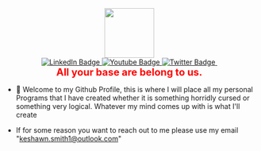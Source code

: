 <div id="header" align="center">
  <img src= https://media.giphy.com/media/HvekzBaREHxlEwvlOS/giphy.gif width=100px/>
  
  <div id="badges">
  <a href="your-linkedin-URL">
    <img src="https://img.shields.io/badge/LinkedIn-blue?style=for-the-badge&logo=linkedin&logoColor=white" alt="LinkedIn Badge"/>
  </a>
  <a href="your-youtube-URL">
    <img src="https://img.shields.io/badge/YouTube-red?style=for-the-badge&logo=youtube&logoColor=white" alt="Youtube Badge"/>
  </a>
  <a href="https://twitter.com/Chief_Key_">
    <img src="https://img.shields.io/badge/Twitter-blue?style=for-the-badge&logo=twitter&logoColor=white" alt="Twitter Badge"/>
  </a>
<img src="https://komarev.com/ghpvc/?username=RookEI&style=flat-square&color=red" alt=""/>
</div>
  <span style="color:red;font-weight:700;font-size:20px">
    All your base are belong to us.
  </span>

</div>



- 👋 Welcome to my Github Profile, this is where I will place all my personal Programs that I have created whether it is something horridly cursed or something very logical. Whatever my mind comes up with is what I'll create

- If for some reason you want to reach out to me please use my email "keshawn.smith1@outlook.com"

<!---
RookEI/RookEI is a ✨ special ✨ repository because its `README.md` (this file) appears on your GitHub profile.
You can click the Preview link to take a look at your changes.
--->
